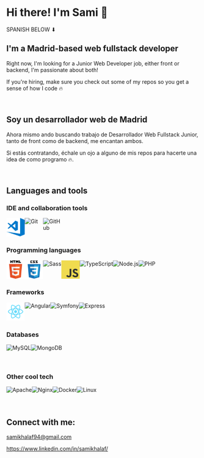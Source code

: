 # Hi there! I'm Sami 👋

SPANISH BELOW ⬇

## I'm a Madrid-based web fullstack developer

Right now, I'm looking for a Junior Web Developer job, either front or backend, I'm passionate about both!

If you're hiring, make sure you check out some of my repos so you get a sense of how I code 🔥

<br>

## Soy un desarrollador web de Madrid

Ahora mismo ando buscando trabajo de Desarrollador Web Fullstack Junior, tanto de front como de backend, me encantan ambos.

Si estás contratando, échale un ojo a alguno de mis repos para hacerte una idea de como programo 🔥.

<br>

## Languages and tools

### IDE and collaboration tools

<img align="left" alt="Visual Studio Code" width="48px" src="https://raw.githubusercontent.com/github/explore/80688e429a7d4ef2fca1e82350fe8e3517d3494d/topics/visual-studio-code/visual-studio-code.png" />
<img align="left" alt="Git" width="48px" src="https://git-scm.com/images/logos/downloads/Git-Icon-1788C.png" />
<img align="left" alt="GitHub" width="48px" src="https://image.flaticon.com/icons/png/512/25/25231.png" />
<br><br><br>

### Programming languages

<img align="left" alt="HTML5" height="48px" src="https://raw.githubusercontent.com/github/explore/80688e429a7d4ef2fca1e82350fe8e3517d3494d/topics/html/html.png" />
<img align="left" alt="CSS3" height="48px" src="https://raw.githubusercontent.com/github/explore/80688e429a7d4ef2fca1e82350fe8e3517d3494d/topics/css/css.png" />  
<img align="left" alt="Sass" height="48px" src="https://d2eip9sf3oo6c2.cloudfront.net/tags/images/000/001/057/full/scsslogo.png" />  
<img align="left" alt="JavaScript" height="48px" src="https://raw.githubusercontent.com/github/explore/80688e429a7d4ef2fca1e82350fe8e3517d3494d/topics/javascript/javascript.png" />
<img align="left" alt="TypeScript" height="48px" src="https://upload.wikimedia.org/wikipedia/commons/thumb/4/4c/Typescript_logo_2020.svg/1200px-Typescript_logo_2020.svg.png" />
<img align="left" alt="Node.js" height="48px" src="https://upload.wikimedia.org/wikipedia/commons/d/d9/Node.js_logo.svg" />
<img align="left" alt="PHP" height="48px" src="https://pngimg.com/uploads/php/php_PNG7.png" />
<br><br><br>

### Frameworks

<img align="left" alt="React" height="48px" src="https://raw.githubusercontent.com/github/explore/80688e429a7d4ef2fca1e82350fe8e3517d3494d/topics/react/react.png" />
<img align="left" alt="Angular" height="48px" src="https://upload.wikimedia.org/wikipedia/commons/thumb/c/cf/Angular_full_color_logo.svg/1200px-Angular_full_color_logo.svg.png" />
<img align="left" alt="Symfony" height="48px" src="https://avatars3.githubusercontent.com/u/143937?v=4" />
<img align="left" alt="Express" height="48px" src="https://d2eip9sf3oo6c2.cloudfront.net/tags/images/000/000/359/full/expressjslogo.png" />

<br><br><br>

### Databases

<img align="left" alt="MySQL" height="48px" src="https://www.freepnglogos.com/uploads/logo-mysql-png/logo-mysql-securing-mysql-and-connecting-wso-servers-yasassri-blog-18.png" />
<img align="left" alt="MongoDB" height="48px" src="https://www.todavianose.com/wp-content/uploads/2018/04/mongo-db-design.png" />
<br><br><br>

### Other cool tech

<img align="left" alt="Apache" height="48px" src="https://manualesit.com/wp-content/uploads/apache2-660x330.png" />
<img align="left" alt="Nginx" height="48px" src="https://linuxtips.us/wp-content/uploads/nginx-logo.png" />
<img align="left" alt="Docker" height="48px" src="https://www.docker.com/sites/default/files/social/docker_facebook_share.png" />
<img align="left" alt="Linux" height="48px" src="https://upload.wikimedia.org/wikipedia/commons/thumb/3/35/Tux.svg/1200px-Tux.svg.png" />

<br><br><br>

## Connect with me:

samikhalaf94@gmail.com

https://www.linkedin.com/in/samikhalaf/
